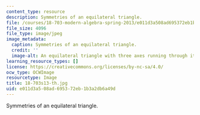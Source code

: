 ```yaml
---
content_type: resource
description: Symmetries of an equilateral triangle.
file: /courses/18-703-modern-algebra-spring-2013/e011d3a508ad695372eb1b3a2db6a49d_18-703s13-th.jpg
file_size: 4096
file_type: image/jpeg
image_metadata:
  caption: Symmetries of an equilateral triangle.
  credit: ''
  image-alt: An equilateral triangle with three axes running through it.
learning_resource_types: []
license: https://creativecommons.org/licenses/by-nc-sa/4.0/
ocw_type: OCWImage
resourcetype: Image
title: 18-703s13-th.jpg
uid: e011d3a5-08ad-6953-72eb-1b3a2db6a49d
---
```

Symmetries of an equilateral triangle.